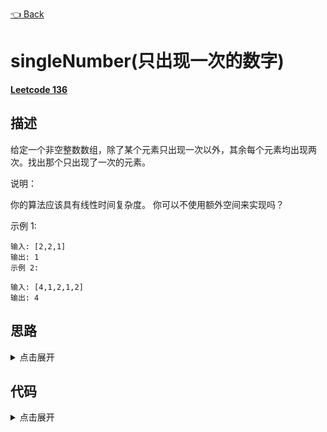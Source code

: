 [👈 Back](https://github.com/luvsunlight/algorithm/tree/master/%E6%95%B0%E7%BB%84)

# singleNumber(只出现一次的数字)

[**Leetcode 136**](https://leetcode-cn.com/problems/single-number/)

## 描述

给定一个非空整数数组，除了某个元素只出现一次以外，其余每个元素均出现两次。找出那个只出现了一次的元素。

说明：

你的算法应该具有线性时间复杂度。 你可以不使用额外空间来实现吗？

示例 1:

```
输入: [2,2,1]
输出: 1
示例 2:

输入: [4,1,2,1,2]
输出: 4
```

## 思路

<details>
<summary>点击展开</summary>

首先能想到的思路就是利用散列表，遍历的时候进行存储，如果出现重复的元素则从散列表中移除，遍历完成后按照描述应该只剩下一个元素

但是使用散列表的思路明显不符合题目中不适用额外空间的要求

我们想到了`^`按位异或

> 概念

* 如果我们对 0 和二进制位做 XOR 运算，得到的仍然是这个二进制位
a⊕0=a

* 如果我们对相同的二进制位做 XOR 运算，返回的结果是 0
a⊕a=0

* XOR 满足交换律和结合律
a⊕b⊕a=(a⊕a)⊕b=0⊕b=b

</details>

## 代码

<details>
<summary>点击展开</summary>

```
/**
 * @param {number[]} nums
 * @return {number}
 */
var singleNumber = function(nums) {
	let hashmap = {}
	nums.map(n => {
		if (!hashmap[n]) hashmap[n] = true
		else hashmap[n] = false
	})
	for (let num in hashmap) {
		if (hashmap[num]) return num
	}
}
```

```
/**
 * @param {number[]} nums
 * @return {number}
 */
var singleNumber = function(nums) {
	let res = 0
	nums.map(n => {
		res ^= n
	})
	return res
}
```

</details>
